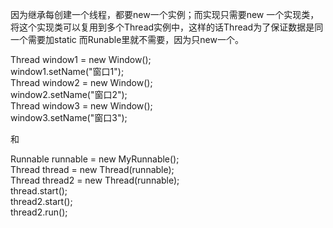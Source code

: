 因为继承每创建一个线程，都要new一个实例；而实现只需要new 一个实现类，将这个实现类可以复用到多个Thread实例中，这样的话Thread为了保证数据是同一个需要加static 而Runable里就不需要，因为只new一个。

Thread window1 = new Window();  
window1.setName("窗口1");  
Thread window2 = new Window();  
window2.setName("窗口2");  
Thread window3 = new Window();  
window3.setName("窗口3");


和

Runnable runnable = new MyRunnable();  
Thread thread = new Thread(runnable);  
Thread thread2 = new Thread(runnable);  
thread.start();  
thread2.start();  
thread2.run();
